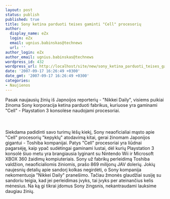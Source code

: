 ```yaml
---
layout: post
status: publish
published: true
title: Sony ketina parduoti teises gaminti "Cell" procesorių
author:
  display_name: eZx
  login: eZx
  email: ugnius.babinskas@technews
  url: ''
author_login: eZx
author_email: ugnius.babinskas@technews
wordpress_id: 432
wordpress_url: http://localhost/site/new/sony_ketina_parduoti_teises_gaminti_cell_procesoriu/
date: '2007-09-17 16:26:49 +0300'
date_gmt: '2007-09-17 16:26:49 +0300'
categories:
- Naujienos
---
```

<p>Pasak naujausių žinių iš Japnoijos reporterių - &quot;Nikkei Daily&quot;, visiems puikiai žinoma Sony korporacija ketina parduoti fabrikus, kuriuose yra gaminami &quot;Cell&quot; - Playstation 3 konsolėse naudojami procesoriai.<br />
<br><br />
<br>Siekdama padidinti savo turimų lėšų kiekį, Sony neaoficialiai mąsto apie &quot;Cell&quot; procesorių &quot;kepyklų&quot; atodavimą kitai, gerai žinomam Japonijos gigantui - Toshiba kompanijai. Patys &quot;Cell&quot; procesoriai yra liūdnai pagarsėję, kaip ypač sudėtingai gaminami lustai, dėl kurių Playstation 3 konsolė šiuo metu yra brangiausia lyginant su Nintendo Wii ir Microsoft XBOX 360 žaidimų kompiuteriais. Sony už fabrikų perleidimą Toshiba valdžion, neaoficialiomis žiniomis, prašo 869 milijonų JAV dolerių. Jokių naujesnių detalių apie sandorį kolkas negirdėti, o Sony kompanija nekomentuoja &quot;Nikkei Daily&quot; pranešimo. Tačiau žmonės glaudžiai susiję su sandoriu teigia, kad jei perleidimas įvyks, tai įvyks per ateinančius kelis mėnesius. Na ką gi tikrai įdomus Sony žingsnis, nekantraudami lauksime daugiau žinių.</p>
